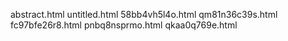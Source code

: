 abstract.html
untitled.html
58bb4vh5l4o.html
qm81n36c39s.html
fc97bfe26r8.html
pnbq8nsprmo.html
qkaa0q769e.html